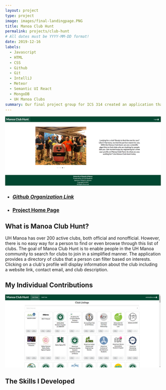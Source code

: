 ```yaml
---
layout: project
type: project
image: images/final-landingpage.PNG
title: Manoa Club Hunt
permalink: projects/club-hunt
# All dates must be YYYY-MM-DD format!
date: 2019-12-16
labels:
  - Javascript
  - HTML
  - CSS
  - Github
  - Git
  - IntelliJ
  - Meteor
  - Semantic UI React
  - MongoDB
  - UH Manoa Clubs
summary: Our final project group for ICS 314 created an application that allows you to create and search from over 200 clubs that are active throughout the UH Manoa campus. 
---
```


<div class="ui large rounded images">
  <img class="ui centered image" src="../images/final-landingpage.PNG">
</div>

* ### [_Github Organization Link_](https://github.com/manoa-club-hunt)
* ### [Project Home Page](https://manoa-club-hunt.github.io/)

## What is Manoa Club Hunt?
UH Manoa has over 200 active clubs, both official and nonofficial. However, there is no easy way for a person to find or even browse through this list of clubs. The goal of Manoa Club Hunt is to enable people in the UH Manoa community to search for clubs to join in a simplified manner. The application provides a directory of clubs that a person can filter based on interests. Clicking on a club's profile will display information about the club including a website link, contact email, and club description.

## My Individual Contributions
<div class="ui large rounded images">
  <img class="ui centered image" src="../images/final-club-listing.PNG">
</div>

## The Skills I Developed 